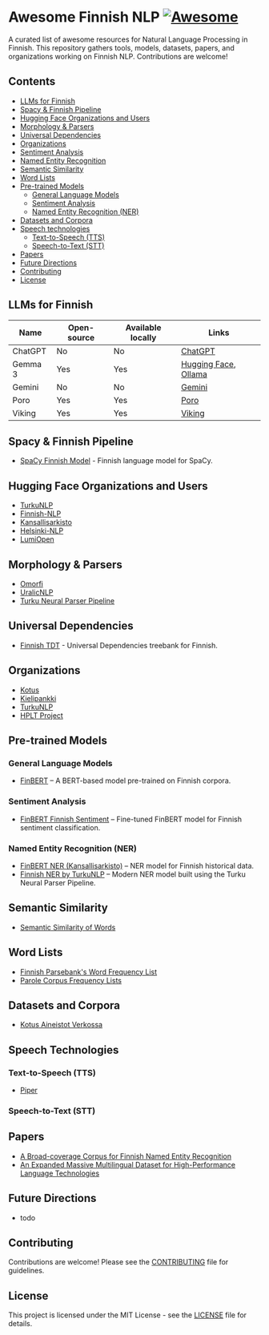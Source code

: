 # Awesome Finnish NLP [![Awesome](https://awesome.re/badge.svg)](https://awesome.re)

A curated list of awesome resources for Natural Language Processing in Finnish. This repository gathers tools, models, datasets, papers, and organizations working on Finnish NLP. Contributions are welcome!

## Contents

- [LLMs for Finnish](#llms-for-finnish)
- [Spacy & Finnish Pipeline](#spacy--finnish-pipeline)
- [Hugging Face Organizations and Users](#hugging-face-organizations-and-users)
- [Morphology & Parsers](#morphology--parsers)
- [Universal Dependencies](#universal-dependencies)
- [Organizations](#organizations)
- [Sentiment Analysis](#sentiment-analysis)
- [Named Entity Recognition](#named-entity-recognition)
- [Semantic Similarity](#semantic-similarity)
- [Word Lists](#word-lists)
- [Pre-trained Models](#pre-trained-models)
  - [General Language Models](#general-language-models)
  - [Sentiment Analysis](#sentiment-analysis)
  - [Named Entity Recognition (NER)](#named-entity-recognition-ner)
- [Datasets and Corpora](#datasets-and-corpora)
- [Speech technologies](#speech-technologies)
  - [Text-to-Speech (TTS)](#text-to-speech-tts)
  - [Speech-to-Text (STT)](#speech-to-text-stt)
- [Papers](#papers)
- [Future Directions](#future-directions)
- [Contributing](#contributing)
- [License](#license)

## LLMs for Finnish

| Name    | Open-source | Available locally | Links |
|---------|-------------|-------------------|-------|
| ChatGPT | No          | No                | [ChatGPT](https://chatgpt.com/) |
| Gemma 3 | Yes         | Yes               | [Hugging Face](https://huggingface.co/collections/google/gemma-3-release-67c6c6f89c4f76621268bb6d), [Ollama](https://ollama.com/library/gemma3) |
| Gemini  | No          | No                | [Gemini](https://gemini.google.com) |
| Poro    | Yes         | Yes               | [Poro](https://huggingface.co/collections/LumiOpen/poro-34b-66506aaedb8d705069ad7ecb) |
| Viking  | Yes         | Yes               | [Viking](https://huggingface.co/collections/LumiOpen/viking-660fa4c659d8544c00f77d9b) |

## Spacy & Finnish Pipeline

- [SpaCy Finnish Model](https://spacy.io/models/fi) - Finnish language model for SpaCy.

## Hugging Face Organizations and Users

- [TurkuNLP](https://huggingface.co/TurkuNLP)
- [Finnish-NLP](https://huggingface.co/Finnish-NLP)
- [Kansallisarkisto](https://huggingface.co/Kansallisarkisto)
- [Helsinki-NLP](https://huggingface.co/Helsinki-NLP)
- [LumiOpen](https://huggingface.co/LumiOpen)

## Morphology & Parsers

- [Omorfi](https://flammie.github.io/omorfi/)
- [UralicNLP](https://www.uralicnlp.com/)
- [Turku Neural Parser Pipeline](https://turkunlp.org/Turku-neural-parser-pipeline/)

## Universal Dependencies

- [Finnish TDT](https://universaldependencies.org/treebanks/fi_tdt/index.html) - Universal Dependencies treebank for Finnish.

## Organizations

- [Kotus](https://kotus.fi/)
- [Kielipankki](https://www.kielipankki.fi/)
- [TurkuNLP](https://turkunlp.org/)
- [HPLT Project](https://hplt-project.org/)

## Pre-trained Models

### General Language Models
- [FinBERT](https://github.com/TurkuNLP/FinBERT) – A BERT-based model pre-trained on Finnish corpora.

### Sentiment Analysis
- [FinBERT Finnish Sentiment](https://huggingface.co/fergusq/finbert-finnsentiment) – Fine-tuned FinBERT model for Finnish sentiment classification.

### Named Entity Recognition (NER)
- [FinBERT NER (Kansallisarkisto)](https://huggingface.co/Kansallisarkisto/finbert-ner) – NER model for Finnish historical data.
- [Finnish NER by TurkuNLP](https://turkunlp.org/fin-ner.html) – Modern NER model built using the Turku Neural Parser Pipeline.

## Semantic Similarity

- [Semantic Similarity of Words](http://epsilon-it.utu.fi/wv_demo/)

## Word Lists

- [Finnish Parsebank's Word Frequency List](http://dl.turkunlp.org/finnish-parsebank/)
- [Parole Corpus Frequency Lists](https://kaino.kotus.fi/sanat/taajuuslista/parole.php)

## Datasets and Corpora

- [Kotus Aineistot Verkossa](https://kotus.fi/kotus/kieliaineistot/aineistot-verkossa/)

## Speech Technologies

### Text-to-Speech (TTS)
- [Piper](https://github.com/rhasspy/piper)

### Speech-to-Text (STT)

## Papers

- [A Broad-coverage Corpus for Finnish Named Entity Recognition](http://www.lrec-conf.org/proceedings/lrec2020/pdf/2020.lrec-1.567.pdf)
- [An Expanded Massive Multilingual Dataset for High-Performance Language Technologies](https://arxiv.org/abs/2503.10267)

## Future Directions

- todo

## Contributing

Contributions are welcome! Please see the [CONTRIBUTING](CONTRIBUTING.md) file for guidelines.

## License

This project is licensed under the MIT License - see the [LICENSE](LICENSE) file for details.
